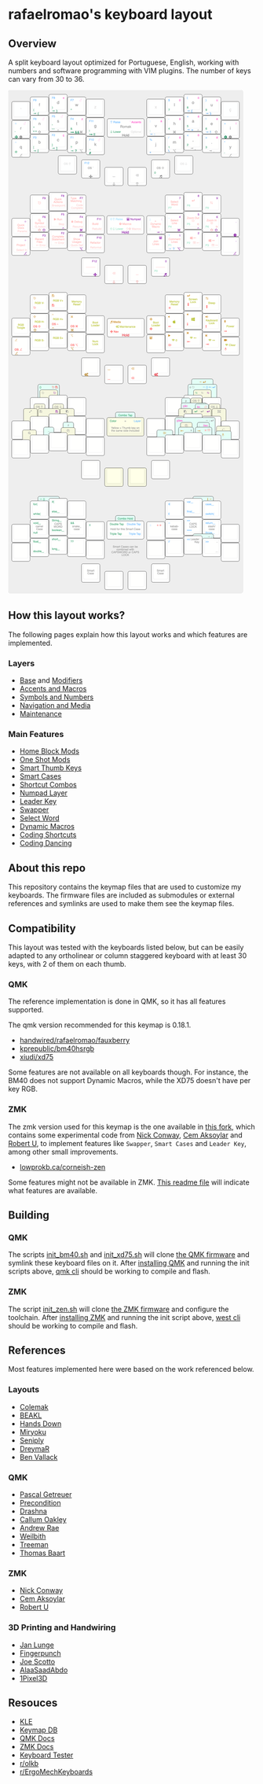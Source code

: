 # rafaelromao's keyboard layout
 
## Overview

A split keyboard layout optimized for Portuguese, English, working with numbers and software programming with VIM plugins. The number of keys can vary from 30 to 36.

![img](img/overview.png)

## How this layout works?

The following pages explain how this layout works and which features are implemented.

### Layers

- [Base](docs/base.md) and [Modifiers](docs/modifiers.md)
- [Accents and Macros](docs/macros.md)
- [Symbols and Numbers](docs/symbols.md)
- [Navigation and Media](docs/navigation.md)
- [Maintenance](docs/maintenance.md)

### Main Features

- [Home Block Mods](docs/modifiers.md#home-block-modifiers)
- [One Shot Mods](docs/modifiers.md#one-shot-modifiers)
- [Smart Thumb Keys](docs/base.md#smart-thumb-keys)
- [Smart Cases](docs/modifiers.md#smart-cases)
- [Shortcut Combos](docs/base.md#base-layer-combos)
- [Numpad Layer](docs/symbols.md#numpad)
- [Leader Key](docs/macros.md#leader-key)
- [Swapper](docs/macros.md#swapper)
- [Select Word](docs/macros.md#select-word)
- [Dynamic Macros](docs/macros.md#dynamic-macros)
- [Coding Shortcuts](docs/macros.md#coding-shortcuts)
- [Coding Dancing](docs/symbols.md#coding-dancing)

## About this repo

This repository contains the keymap files that are used to customize my keyboards. The firmware files are included as submodules or external references and symlinks are used to make them see the keymap files.

## Compatibility

This layout was tested with the keyboards listed below, but can be easily adapted to any ortholinear or column staggered keyboard with at least 30 keys, with 2 of them on each thumb.

### QMK

The reference implementation is done in QMK, so it has all features supported.

The qmk version recommended for this keymap is 0.18.1.

- [handwired/rafaelromao/fauxberry](https://github.com/rafaelromao/keyboards/blob/main/src/qmk/keyboards/handwired/rafaelromao/fauxberry/readme.md)
- [kprepublic/bm40hsrgb](src/qmk/keyboards/kprepublic/bm40hsrgb/keymaps/rafaelromao/readme.md)
- [xiudi/xd75](src/qmk/keyboards/xiudi/xd75/keymaps/rafaelromao/readme.md)

Some features are not available on all keyboards though. For instance, the BM40 does not support Dynamic Macros, while the XD75 doesn't have per key RGB.

### ZMK

The zmk version used for this keymap is the one available in [this fork](https://github.com/rafaelromao/zmk/tree/rafaelromao/main), which contains some experimental code from [Nick Conway](https://github.com/nickconway/zmk-config), [Cem Aksoylar](https://github.com/caksoylar/zmk-config ) and [Robert U](https://github.com/urob/zmk-config), to implement features like `Swapper`, `Smart Cases` and `Leader Key`, among other small improvements.

- [lowprokb.ca/corneish-zen](src/zmk/keyboards/lowprokb.ca/corneish-zen/readme.md)

Some features might not be available in ZMK. [This readme file](https://github.com/rafaelromao/keyboards/blob/main/src/zmk/config/rafaelromao/readme.md) will indicate what features are available.

## Building

### QMK

The scripts [init_bm40.sh](init_bm40.sh) and [init_xd75.sh](init_xd75.sh) will clone [the QMK firmware](https://github.com/qmk/qmk_firmware) and symlink these keyboard files on it.
After [installing QMK](https://docs.qmk.fm/#/newbs_getting_started) and running the init scripts above, [qmk cli](https://docs.qmk.fm/#/cli) should be working to compile and flash.

### ZMK

The script [init_zen.sh](init_zen.sh) will clone [the ZMK firmware](https://github.com/LOWPROKB/zmk) and configure the toolchain.
After [installing ZMK](https://zmk.dev/docs/development/setup) and running the init script above, [west cli](https://zmk.dev/docs/development/build-flash) should be working to compile and flash.

## References

Most features implemented here were based on the work referenced below.

### Layouts
- [Colemak](https://colemak.org)
- [BEAKL](https://ieants.cc/beakl)
- [Hands Down](https://sites.google.com/alanreiser.com/handsdown/home)
- [Miryoku](https://github.com/manna-harbour/miryoku)
- [Seniply](https://stevep99.github.io/seniply)
- [DreymaR](https://dreymar.colemak.org)
- [Ben Vallack](https://youtube.com/c/BenVallack)

### QMK
- [Pascal Getreuer](https://github.com/getreuer/qmk-keymap)
- [Precondition](https://github.com/precondition/dactyl-manuform-keymap)
- [Drashna](https://github.com/qmk/qmk_firmware/tree/master/users/drashna)
- [Callum Oakley](https://github.com/callum-oakley/qmk_firmware/tree/master/users/callum)
- [Andrew Rae](https://github.com/andrewjrae/kyria-keymap)
- [Weilbith](https://github.com/weilbith/keyboard_firmware)
- [Treeman](https://github.com/treeman/qmk_firmware/tree/master/keyboards/ferris/keymaps/treeman)
- [Thomas Baart](https://thomasbaart.nl/category/mechanical-keyboards/firmware/qmk)

### ZMK
- [Nick Conway](https://github.com/nickconway/zmk-config)
- [Cem Aksoylar](https://github.com/caksoylar/zmk-config )
- [Robert U](https://github.com/urob/zmk-config)

### 3D Printing and Handwiring
- [Jan Lunge](https://m.youtube.com/@JanLunge)
- [Fingerpunch](http://fingerpunch.xyz)
- [Joe Scotto](https://www.youtube.com/@joe_scotto)
- [AlaaSaadAbdo](https://github.com/AlaaSaadAbdo)
- [1Pixel3D](https://www.instagram.com/1pixel3d) 

## Resouces

- [KLE](http://www.keyboard-layout-editor.com/#/gists/38f4435ff9a10256d9a7e1a0645c2fec)
- [Keymap DB](https://keymapdb.com/rafaelromao/)
- [QMK Docs](https://docs.qmk.fm)
- [ZMK Docs](https://zmk.dev/docs)
- [Keyboard Tester](https://config.qmk.fm/#/test)
- [r/olkb](https://www.reddit.com/r/olkb)
- [r/ErgoMechKeyboards](https://www.reddit.com/r/ErgoMechKeyboards)
